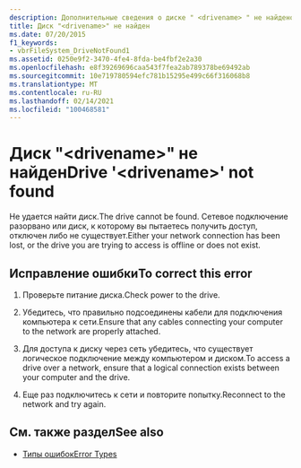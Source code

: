 ```yaml
---
description: Дополнительные сведения о диске " <drivename> " не найдено.
title: Диск "<drivename>" не найден
ms.date: 07/20/2015
f1_keywords:
- vbrFileSystem_DriveNotFound1
ms.assetid: 0250e9f2-3470-4fe4-8fda-be4fbf2e2a30
ms.openlocfilehash: e8f39269696caa543f7fea2ab789378be69492ab
ms.sourcegitcommit: 10e719780594efc781b15295e499c66f316068b8
ms.translationtype: MT
ms.contentlocale: ru-RU
ms.lasthandoff: 02/14/2021
ms.locfileid: "100468581"
---
```

# <a name="drive-drivename-not-found"></a><span data-ttu-id="f0d32-103">Диск "\<drivename>" не найден</span><span class="sxs-lookup"><span data-stu-id="f0d32-103">Drive '\<drivename>' not found</span></span>

<span data-ttu-id="f0d32-104">Не удается найти диск.</span><span class="sxs-lookup"><span data-stu-id="f0d32-104">The drive cannot be found.</span></span> <span data-ttu-id="f0d32-105">Сетевое подключение разорвано или диск, к которому вы пытаетесь получить доступ, отключен либо не существует.</span><span class="sxs-lookup"><span data-stu-id="f0d32-105">Either your network connection has been lost, or the drive you are trying to access is offline or does not exist.</span></span>  
  
## <a name="to-correct-this-error"></a><span data-ttu-id="f0d32-106">Исправление ошибки</span><span class="sxs-lookup"><span data-stu-id="f0d32-106">To correct this error</span></span>  
  
1. <span data-ttu-id="f0d32-107">Проверьте питание диска.</span><span class="sxs-lookup"><span data-stu-id="f0d32-107">Check power to the drive.</span></span>  
  
2. <span data-ttu-id="f0d32-108">Убедитесь, что правильно подсоединены кабели для подключения компьютера к сети.</span><span class="sxs-lookup"><span data-stu-id="f0d32-108">Ensure that any cables connecting your computer to the network are properly attached.</span></span>  
  
3. <span data-ttu-id="f0d32-109">Для доступа к диску через сеть убедитесь, что существует логическое подключение между компьютером и диском.</span><span class="sxs-lookup"><span data-stu-id="f0d32-109">To access a drive over a network, ensure that a logical connection exists between your computer and the drive.</span></span>  
  
4. <span data-ttu-id="f0d32-110">Еще раз подключитесь к сети и повторите попытку.</span><span class="sxs-lookup"><span data-stu-id="f0d32-110">Reconnect to the network and try again.</span></span>  
  
## <a name="see-also"></a><span data-ttu-id="f0d32-111">См. также раздел</span><span class="sxs-lookup"><span data-stu-id="f0d32-111">See also</span></span>

- [<span data-ttu-id="f0d32-112">Типы ошибок</span><span class="sxs-lookup"><span data-stu-id="f0d32-112">Error Types</span></span>](../programming-guide/language-features/error-types.md)
